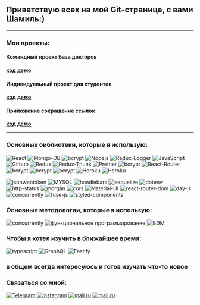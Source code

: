
## Приветствую всех на мой Git-странице, с вами Шамиль:)
___
### Мои проекты:
#### Командный проект База дикторов

 **[код](https://github.com/saytkhanov/base-of-speakers-app)**
 **[демо](https://speakers-mern.herokuapp.com/)**                   
                      
#### Индивидуальный проект для студентов
 **[код](https://github.com/saytkhanov/students-bootcamp-app)**
 **[демо](https://students-mern.herokuapp.com/)**
#### Приложение сокращение ссылок
 **[код](https://github.com/saytkhanov/links-mern-app)**
 **[демо](https://links-mern.herokuapp.com/)**
___
### Основные библиотеки, которые я использую:
<div> 
<img alt="React" src="https://img.shields.io/badge/-React-45b8d8?style=for-the-badge&logo=react&logoColor=white" />
<img alt="Mongo-DB" src="https://img.shields.io/badge/-Mongo_DB-red?style=for-the-badge&logo=MongoDB&logoColor=black" />
<img alt="bcrypt" src="https://img.shields.io/badge/express-green?style=for-the-badge&logo=express">
<img alt="Nodejs" src="https://img.shields.io/badge/-Nodejs-43853d?style=for-the-badge&logo=Node.js&logoColor=white" />
<img alt="Redux-Logger" src="https://img.shields.io/badge/-React_Hooks-430098?style=for-the-badge&logo=Redux&logoColor=white" />
<img alt="JavaScript" src="https://img.shields.io/badge/-JavaScript-yellow?style=for-the-badge&logo=JavaScript&logoColor=white" />
<img alt="Github" src="https://img.shields.io/badge/-Github-black?style=for-the-badge&logo=github&logoColor=white" />
<img alt="Redux" src="https://img.shields.io/badge/-Redux-430098?style=for-the-badge&logo=redux&logoColor=white" />
<img alt="Redux-Thunk" src="https://img.shields.io/badge/-Redux_Thunk-white?style=for-the-badge&logo=Redux&logoColor=430098" />
<img alt="Prettier" src="https://img.shields.io/badge/-Prettier-grey?style=for-the-badge&logo=Prettier&logoColor=orange" />
<img alt="bcrypt" src="https://img.shields.io/badge/redux devtools-430098?style=for-the-badge&logo=redux">
<img alt="React-Router" src="https://img.shields.io/badge/-React_Router-black?style=for-the-badge&logo=react-router&logoColor=orange" />
<img alt="bcrypt" src="https://img.shields.io/badge/bcrypt-✔-green?style=for-the-badge&logo">
<img alt="bcrypt" src="https://img.shields.io/badge/mongoose-✔-green?style=for-the-badge&logo=mongoose">
<img alt="bcrypt" src="https://img.shields.io/badge/eslint-blue?style=for-the-badge&logo=eslint">
<img alt="Heroku" src="https://img.shields.io/badge/-Heroku-764ABC?style=for-the-badge&logo=heroku&logoColor=white" />
<img alt="Heroku" src="https://img.shields.io/badge/-jsonwebtoken-764ABC?style=for-the-badge&logoColor=white" />
</div>

![jsonwebtoken](https://img.shields.io/badge/-jsonwebtoken-red?style=for-the-badge)
![MYSQL](https://img.shields.io/badge/-MYSQL-brown?style=for-the-badge)
![handlebars](https://img.shields.io/badge/-handlebars-red?style=for-the-badge)
![sequelize](https://img.shields.io/badge/-sequelize-red?style=for-the-badge)
![dotenv](https://img.shields.io/badge/-dotenv-red?style=for-the-badge)
![http-status](https://img.shields.io/badge/-http--status-purple?style=for-the-badge)
![morgan](https://img.shields.io/badge/-morgan-green?style=for-the-badge)
![cors](https://img.shields.io/badge/-cors-pink?style=for-the-badge)
![Material-UI](https://img.shields.io/badge/-Materilal--UI-blue?style=for-the-badge)
![react-router-dom](https://img.shields.io/badge/-react--router--dom-red?style=for-the-badge)
![day-js](https://img.shields.io/badge/-day--js-orange?style=for-the-badge)
![concurrently](https://img.shields.io/badge/-concurrently-black?style=for-the-badge)
![fuse-js](https://img.shields.io/badge/-fuse--JS-yellow?style=for-the-badge)
![styled-components](https://img.shields.io/badge/-styled--components-green?style=for-the-badge)


### Основные методологии, которые я использую:

![concurrently](https://img.shields.io/badge/-MVC-black?style=for-the-badge)
![функциональное программирование](https://img.shields.io/badge/-функциональное--программирование-red?style=for-the-badge)
![БЭМ](https://img.shields.io/badge/-Бэм-black?style=for-the-badge)

### Чтобы я хотел изучить в ближайшее время:
![typescript](https://img.shields.io/badge/-typescript-green?style=for-the-badge)
![GraphQL](https://img.shields.io/badge/-GraphQL-black?style=for-the-badge)
![Fastify](https://img.shields.io/badge/-Fastify-yellow?style=for-the-badge)
### в общем всегда интересуюсь и готов изучать что-то новое


### Связаться со мной:
[![Telegram](https://img.shields.io/badge/Telegram-red?style=social&logo=telegram)](https://t.me/saythanov)
[![Instagram](https://img.shields.io/badge/Instagram-red?style=social&logo=instagram)](https://www.instagram.com/saythanov.s/)
[![mail.ru](https://img.shields.io/badge/saythanov@2014mail.ru-red?style=social&logo=mail.ru)](#)
[![mail.ru](https://img.shields.io/badge/live:saythanov2014-red?style=social&logo=skype)](#)

